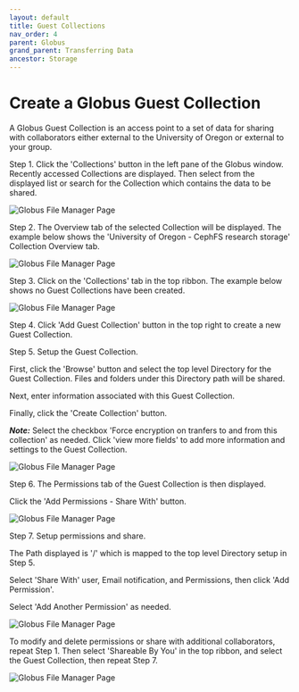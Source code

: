 ```yaml
---
layout: default
title: Guest Collections
nav_order: 4
parent: Globus
grand_parent: Transferring Data
ancestor: Storage
---
```


# Create a Globus Guest Collection

A Globus Guest Collection is an access point to a set of data for sharing with collaborators either external to the University of Oregon or external to your group.

Step 1. Click the 'Collections' button in the left pane of the Globus window. Recently accessed Collections are displayed. Then select from the displayed list or search for the Collection which contains the data to be shared.

![Globus File Manager Page](../../../../../assets/images/globus_collections.png)

Step 2. The Overview tab of the selected Collection will be displayed. The example below shows the 'University of Oregon - CephFS research storage' Collection Overview tab.

![Globus File Manager Page](../../../../../assets/images/globus_cephfs_collection_detail.png)

Step 3. Click on the 'Collections' tab in the top ribbon.
The example below shows no Guest Collections have been created.

![Globus File Manager Page](../../../../../assets/images/globus_cephfs_collection_guest_collection.png)

Step 4. Click 'Add Guest Collection' button in the top right to create a new Guest Collection.

Step 5. Setup the Guest Collection.

First, click the 'Browse' button and select the top level Directory for the Guest Collection. Files and folders under this Directory path will be shared.

Next, enter information associated with this Guest Collection.

Finally, click the 'Create Collection' button.

**_Note:_** Select the checkbox 'Force encryption on tranfers to and from this collection' as needed. Click 'view more fields' to add more information and settings to the Guest Collection.

![Globus File Manager Page](../../../../../assets/images/globus_cephfs_collection_guest_collection_settings.png)

Step 6. The Permissions tab of the Guest Collection is then displayed.

Click the 'Add Permissions - Share With' button.

![Globus File Manager Page](../../../../../assets/images/globus_cephfs_racs_t1_collection.png)

Step 7. Setup permissions and share.

The Path displayed is '/' which is mapped to the top level Directory setup in Step 5.

Select 'Share With' user, Email notification, and Permissions, then click 'Add Permission'.

Select 'Add Another Permission' as needed.

![Globus File Manager Page](../../../../../assets/images/globus_cephfs_racs_t1_add_perm.png)

To modify and delete permissions or share with additional collaborators, repeat Step 1. Then select 'Shareable By You' in the top ribbon, and select the Guest Collection, then repeat Step 7.

![Globus File Manager Page](../../../../../assets/images/globus_collections_shared_by_you.png)
